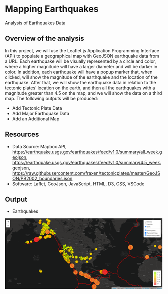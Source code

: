 # Mapping Earthquakes
  Analysis of Earthquakes Data
  
## Overview of the analysis
In this project, we will use the Leaflet.js Application Programming Interface (API) to populate a geographical map with GeoJSON earthquake data from a URL. Each earthquake will be visually represented by a circle and color, where a higher magnitude will have a larger diameter and will be darker in color. In addition, each earthquake will have a popup marker that, when clicked, will show the magnitude of the earthquake and the location of the earthquake.
After that, we will show the earthquake data in relation to the tectonic plates’ location on the earth, and then all the earthquakes with a magnitude greater than 4.5 on the map, and we will show the data on a third map.
The following outputs will be produced:

- Add Tectonic Plate Data
- Add Major Earthquake Data
- Add an Additional Map
  
## Resources
- Data Source: Mapbox API, https://earthquake.usgs.gov/earthquakes/feed/v1.0/summary/all_week.geojson, https://earthquake.usgs.gov/earthquakes/feed/v1.0/summary/4.5_week.geojson,  https://raw.githubusercontent.com/fraxen/tectonicplates/master/GeoJSON/PB2002_boundaries.json
- Software: Laflet, GeoJson, JavaScript, HTML, D3, CSS, VSCode

## Output

  - Earthquakes
  
![Map](/map.png)

